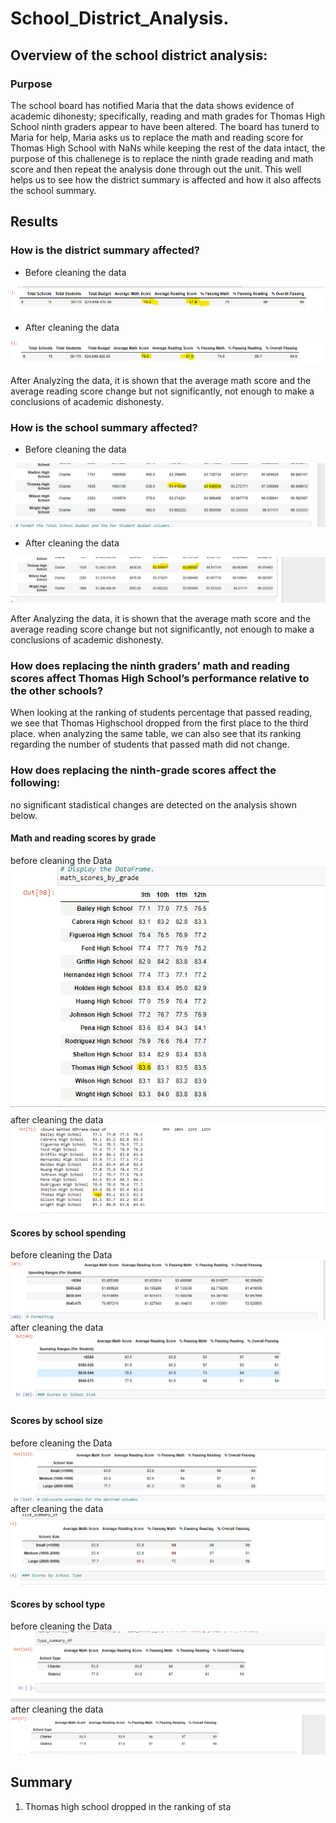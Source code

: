 # School_District_Analysis.
## Overview of the school district analysis:
### Purpose
The school board has notified Maria that the data shows evidence of academic dihonesty; specifically, reading and math grades for Thomas High School ninth graders appear to have been altered. The board has tunerd to Maria for help, Maria asks us to replace the math and reading score for Thomas High School with NaNs while keeping the rest of the data intact, the purpose of this challenege is to replace the ninth grade reading and math score and then repeat the analysis done through out the unit. This well helps us to see how the district summary is affected and how it also affects the school summary.
## Results
### How is the district summary affected?
* Before cleaning the data

![ResultsGraphic](resources/pycityschools_district_summary.png)

* After cleaning the data

![Results](resources/challenge_district_summary1.png)

After Analyzing the data, it is shown that the average math score and the average reading score change but not significantly, not enough to make a conclusions of academic dishonesty.


### How is the school summary affected?
* Before cleaning the data

![ResultsGraphic](resources/pycityschools_summary_affected.png)

* After cleaning the data

![Results](resources/challenge_district_summary.png)

After Analyzing the data, it is shown that the average math score and the average reading score change but not significantly, not enough to make a conclusions of academic dishonesty.


### How does replacing the ninth graders’ math and reading scores affect Thomas High School’s performance relative to the other schools?

When looking at the ranking of students percentage that passed reading, we see that Thomas Highschool dropped from the first place to the third place. when analyzing the same table, we can also see that its ranking regarding the number of students that passed math did not change.

### How does replacing the ninth-grade scores affect the following:

no significant stadistical changes are detected on the analysis shown below.

#### Math and reading scores by grade
before cleaning the Data
![Results](resources/math_scores1.png)
after cleaning the data
![Results](resources/math_scores2.png)
#### Scores by school spending
before cleaning the Data
![Results](resources/spending_pycity.png)
after cleaning the data
![Results](resources/spending1.png)
#### Scores by school size
before cleaning the Data
![Results](resources/size1.png)
after cleaning the data
![Results](resources/size2.png)
#### Scores by school type
before cleaning the Data
![Results](resources/type1.png)
after cleaning the data
![Results](resources/type2.png)

## Summary

1. Thomas high school dropped in the ranking of sta

